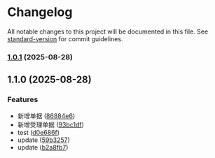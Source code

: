 # Changelog

All notable changes to this project will be documented in this file. See [standard-version](https://github.com/conventional-changelog/standard-version) for commit guidelines.

### [1.0.1](https://github.com/jdfcc/Reports/compare/v1.1.0...v1.0.1) (2025-08-28)

## 1.1.0 (2025-08-28)


### Features

* 新增单据 ([86884e6](https://github.com/jdfcc/Reports/commit/86884e624418b878674da5ea437c98b2592534b2))
* 新增受理单据 ([93bc1df](https://github.com/jdfcc/Reports/commit/93bc1df67915ae98309e56c5617064bc034caf91))
* test ([d0e686f](https://github.com/jdfcc/Reports/commit/d0e686fa8f81ff142a2f9d2db7c2165eaf926595))
* update ([59b3257](https://github.com/jdfcc/Reports/commit/59b3257e49959af9bbedd392a93e580284e3152b))
* update ([b2a8fb7](https://github.com/jdfcc/Reports/commit/b2a8fb777bfcfab948483345b741a3303bf5eabc))
